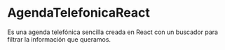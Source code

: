 # AgendaTelefonicaReact
Es una agenda telefónica sencilla creada en React con un buscador para filtrar la información que queramos.

